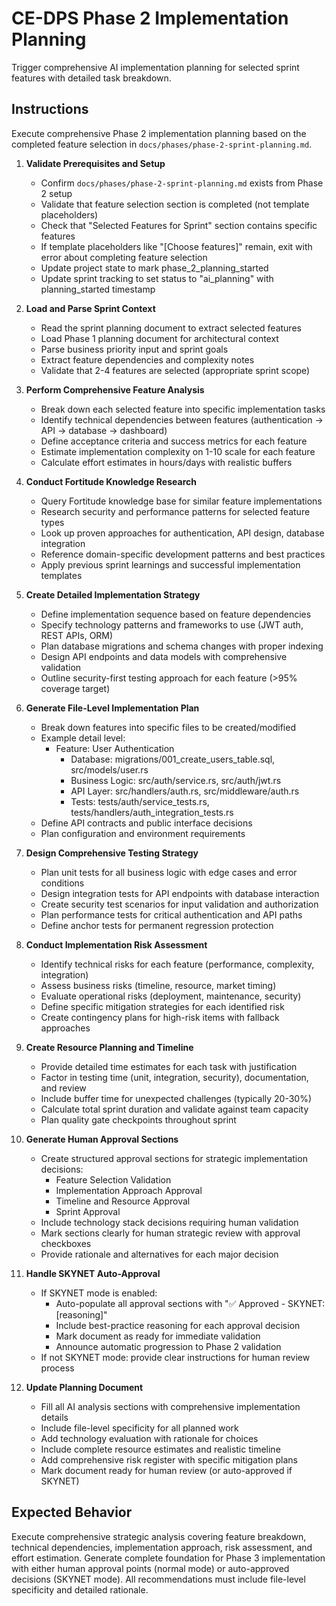 # CE-DPS Phase 2 Implementation Planning

Trigger comprehensive AI implementation planning for selected sprint features with detailed task breakdown.

## Instructions

Execute comprehensive Phase 2 implementation planning based on the completed feature selection in `docs/phases/phase-2-sprint-planning.md`.

1. **Validate Prerequisites and Setup**
   - Confirm `docs/phases/phase-2-sprint-planning.md` exists from Phase 2 setup
   - Validate that feature selection section is completed (not template placeholders)
   - Check that "Selected Features for Sprint" section contains specific features
   - If template placeholders like "[Choose features]" remain, exit with error about completing feature selection
   - Update project state to mark phase_2_planning_started
   - Update sprint tracking to set status to "ai_planning" with planning_started timestamp

2. **Load and Parse Sprint Context**
   - Read the sprint planning document to extract selected features
   - Load Phase 1 planning document for architectural context
   - Parse business priority input and sprint goals
   - Extract feature dependencies and complexity notes
   - Validate that 2-4 features are selected (appropriate sprint scope)

3. **Perform Comprehensive Feature Analysis**
   - Break down each selected feature into specific implementation tasks
   - Identify technical dependencies between features (authentication → API → database → dashboard)
   - Define acceptance criteria and success metrics for each feature
   - Estimate implementation complexity on 1-10 scale for each feature
   - Calculate effort estimates in hours/days with realistic buffers

4. **Conduct Fortitude Knowledge Research**
   - Query Fortitude knowledge base for similar feature implementations
   - Research security and performance patterns for selected feature types
   - Look up proven approaches for authentication, API design, database integration
   - Reference domain-specific development patterns and best practices
   - Apply previous sprint learnings and successful implementation templates

5. **Create Detailed Implementation Strategy**
   - Define implementation sequence based on feature dependencies
   - Specify technology patterns and frameworks to use (JWT auth, REST APIs, ORM)
   - Plan database migrations and schema changes with proper indexing
   - Design API endpoints and data models with comprehensive validation
   - Outline security-first testing approach for each feature (>95% coverage target)

6. **Generate File-Level Implementation Plan**
   - Break down features into specific files to be created/modified
   - Example detail level:
     - Feature: User Authentication
       - Database: migrations/001_create_users_table.sql, src/models/user.rs
       - Business Logic: src/auth/service.rs, src/auth/jwt.rs
       - API Layer: src/handlers/auth.rs, src/middleware/auth.rs
       - Tests: tests/auth/service_tests.rs, tests/handlers/auth_integration_tests.rs
   - Define API contracts and public interface decisions
   - Plan configuration and environment requirements

7. **Design Comprehensive Testing Strategy**
   - Plan unit tests for all business logic with edge cases and error conditions
   - Design integration tests for API endpoints with database interaction
   - Create security test scenarios for input validation and authorization
   - Plan performance tests for critical authentication and API paths
   - Define anchor tests for permanent regression protection

8. **Conduct Implementation Risk Assessment**
   - Identify technical risks for each feature (performance, complexity, integration)
   - Assess business risks (timeline, resource, market timing)
   - Evaluate operational risks (deployment, maintenance, security)
   - Define specific mitigation strategies for each identified risk
   - Create contingency plans for high-risk items with fallback approaches

9. **Create Resource Planning and Timeline**
   - Provide detailed time estimates for each task with justification
   - Factor in testing time (unit, integration, security), documentation, and review
   - Include buffer time for unexpected challenges (typically 20-30%)
   - Calculate total sprint duration and validate against team capacity
   - Plan quality gate checkpoints throughout sprint

10. **Generate Human Approval Sections**
    - Create structured approval sections for strategic implementation decisions:
      - Feature Selection Validation
      - Implementation Approach Approval  
      - Timeline and Resource Approval
      - Sprint Approval
    - Include technology stack decisions requiring human validation
    - Mark sections clearly for human strategic review with approval checkboxes
    - Provide rationale and alternatives for each major decision

11. **Handle SKYNET Auto-Approval**
    - If SKYNET mode is enabled:
      - Auto-populate all approval sections with "✅ Approved - SKYNET: [reasoning]"
      - Include best-practice reasoning for each approval decision
      - Mark document as ready for immediate validation
      - Announce automatic progression to Phase 2 validation
    - If not SKYNET mode: provide clear instructions for human review process

12. **Update Planning Document**
    - Fill all AI analysis sections with comprehensive implementation details
    - Include file-level specificity for all planned work
    - Add technology evaluation with rationale for choices
    - Include complete resource estimates and realistic timeline
    - Add comprehensive risk register with specific mitigation plans
    - Mark document ready for human review (or auto-approved if SKYNET)

## Expected Behavior

Execute comprehensive strategic analysis covering feature breakdown, technical dependencies, implementation approach, risk assessment, and effort estimation. Generate complete foundation for Phase 3 implementation with either human approval points (normal mode) or auto-approved decisions (SKYNET mode). All recommendations must include file-level specificity and detailed rationale.